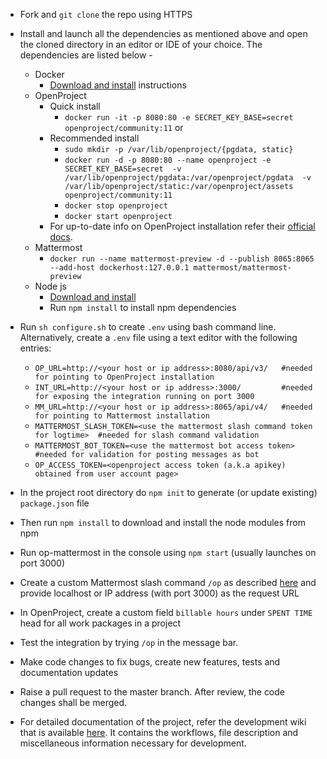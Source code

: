 - Fork and `git clone` the repo using HTTPS
- Install and launch all the dependencies as mentioned above and open the cloned directory in an editor or IDE of your choice. The dependencies are listed below -
  - Docker
    - [Download and install](https://docs.docker.com/install/) instructions
  - OpenProject
    - Quick install
      - `docker run -it -p 8080:80 -e SECRET_KEY_BASE=secret openproject/community:11` or
    - Recommended install
      - `sudo mkdir -p /var/lib/openproject/{pgdata, static}`
      - `docker run -d -p 8080:80 --name openproject -e SECRET_KEY_BASE=secret 
       -v /var/lib/openproject/pgdata:/var/openproject/pgdata 
       -v /var/lib/openproject/static:/var/openproject/assets
       openproject/community:11`
      - `docker stop openproject`
      - `docker start openproject`
    - For up-to-date info on OpenProject installation refer their [official docs](https://docs.openproject.org/installation-and-operations/installation/docker).
  - Mattermost
    - `docker run --name mattermost-preview -d --publish 8065:8065 --add-host dockerhost:127.0.0.1 mattermost/mattermost-preview`
  - Node js
    - [Download and install](https://nodejs.org/en/download/)
    - Run `npm install` to install npm dependencies

- Run `sh configure.sh` to create `.env` using bash command line. Alternatively, create a `.env` file using a text editor with the following entries:
    - `OP_URL=http://<your host or ip address>:8080/api/v3/   #needed for pointing to OpenProject installation`
    - `INT_URL=http://<your host or ip address>:3000/         #needed for exposing the integration running on port 3000`
    - `MM_URL=http://<your host or ip address>:8065/api/v4/   #needed for pointing to Mattermost installation`
    - `MATTERMOST_SLASH_TOKEN=<use the mattermost slash command token for logtime>  #needed for slash command validation`
    - `MATTERMOST_BOT_TOKEN=<use the mattermost bot access token>  #needed for validation for posting messages as bot`
    - `OP_ACCESS_TOKEN=<openproject access token (a.k.a apikey) obtained from user account page>`
- In the project root directory do `npm init` to generate (or update existing) `package.json` file
- Then run `npm install` to download and install the node modules from npm
- Run op-mattermost in the console using `npm start` (usually launches on port 3000)
- Create a custom Mattermost slash command `/op` as described [here](https://docs.mattermost.com/developer/slash-commands.html) and provide localhost or IP address (with port 3000) as the request URL
- In OpenProject, create a custom field `billable hours` under `SPENT TIME` head for all work packages in a project
- Test the integration by trying `/op` in the message bar.
- Make code changes to fix bugs, create new features, tests and documentation updates
- Raise a pull request to the master branch. After review, the code changes shall be merged. 
- For detailed documentation of the project, refer the development wiki that is available [here](https://github.com/girish17/op-mattermost/wiki). It contains the workflows, file description and miscellaneous information necessary for development.